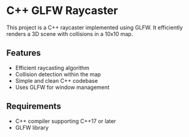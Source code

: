 # C++ GLFW Raycaster

This project is a C++ raycaster implemented using GLFW. It efficiently renders a 3D scene with collisions in a 10x10 map.

## Features

- Efficient raycasting algorithm
- Collision detection within the map
- Simple and clean C++ codebase
- Uses GLFW for window management

## Requirements

- C++ compiler supporting C++17 or later
- GLFW library
